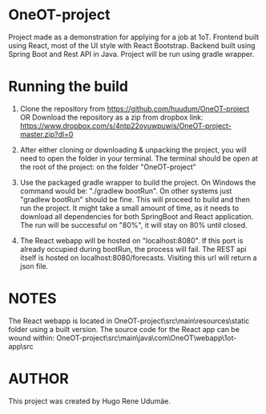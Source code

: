 # OneOT-project
Project made as a demonstration for applying for a job at 1oT.
Frontend built using React, most of the UI style with React Bootstrap.
Backend built using Spring Boot and Rest API in Java.
Project will be run using gradle wrapper.

# Running the build
1.  Clone the repository from https://github.com/huudum/OneOT-project 
    OR
    Download the repository as a zip from dropbox link: https://www.dropbox.com/s/4ntp22oyuwpuwis/OneOT-project-master.zip?dl=0

2.  After either cloning or downloading & unpacking the project, you will need to open the folder in your terminal. 
    The terminal should be open at the root of the project: on the folder "OneOT-project"

3.  Use the packaged gradle wrapper to build the project.
    On Windows the command would be: "./gradlew bootRun". On other systems just "gradlew bootRun" should be fine.
    This will proceed to build and then run the project. 
    It might take a small amount of time, as it needs to download all dependencies for both SpringBoot and React application.
    The run will be successful on "80%", it will stay on 80% until closed.
   
 4. The React webapp will be hosted on "localhost:8080". 
    If this port is already occupied during bootRun, the process will fail.
    The REST api itself is hosted on localhost:8080/forecasts. Visiting this url will return a json file.
    
 # NOTES
   The React webapp is located in OneOT-project\src\main\resources\static folder using a built version. 
   The source code for the React app can be wound within: OneOT-project\src\main\java\com\OneOT\webapp\1ot-app\src
   
# AUTHOR
 This project was created by Hugo Rene Udumäe.
